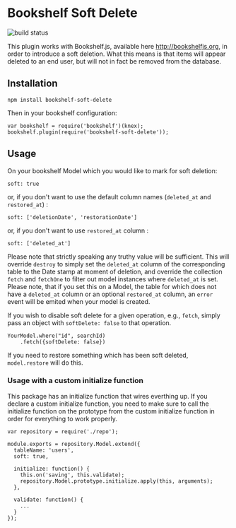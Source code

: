 # Bookshelf Soft Delete

![build status](https://travis-ci.org/lanetix/node-bookshelf-soft-delete.svg?branch=master)

This plugin works with Bookshelf.js, available here http://bookshelfjs.org, in
order to introduce a soft deletion. What this means is that items will appear
deleted to an end user, but will not in fact be removed from the database.

## Installation
  
    npm install bookshelf-soft-delete

Then in your bookshelf configuration:

    var bookshelf = require('bookshelf')(knex);
    bookshelf.plugin(require('bookshelf-soft-delete'));

## Usage

On your bookshelf Model which you would like to mark for soft deletion:

    soft: true

or, if you don't want to use the default column names (`deleted_at` and `restored_at`) :

    soft: ['deletionDate', 'restorationDate']

or, if you don't want to use `restored_at` column :

    soft: ['deleted_at']

Please note that strictly speaking any truthy value will be sufficient.  This
will override `destroy` to simply set the `deleted_at` column of the
corresponding table to the Date stamp at moment of deletion, and override the
collection `fetch` and `fetchOne` to filter out model instances where
`deleted_at` is set. Please note, that if you set this on a Model, the table
for which does not have a `deleted_at` column or an optional `restored_at` column, an
 `error` event will be emited when your model is created.

If you wish to disable soft delete for a given operation, e.g., `fetch`, simply
pass an object with `softDelete: false` to that operation.

    YourModel.where("id", searchId)
        .fetch({softDelete: false})

If you need to restore something which has been soft deleted, `model.restore`
will do this.

### Usage with a custom initialize function

This package has an initialize function that wires everthing up. If you declare a custom initialize function, you need to make sure to call the initialize function on the prototype from the custom initialize function in order for everything to work properly.

    var repository = require('./repo');

    module.exports = repository.Model.extend({
      tableName: 'users',
      soft: true,

      initialize: function() {
        this.on('saving', this.validate);
        repository.Model.prototype.initialize.apply(this, arguments);
      },

      validate: function() {
        ...
      }
    });